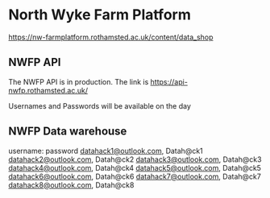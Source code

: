 
# North Wyke Farm Platform

https://nw-farmplatform.rothamsted.ac.uk/content/data_shop 

## NWFP  API
The NWFP  API is in production.
The link is https://api-nwfp.rothamsted.ac.uk/

Usernames and Passwords will be available on the day

## NWFP  Data warehouse 

username: password
datahack1@outlook.com, Datah@ck1
datahack2@outlook.com, Datah@ck2
datahack3@outlook.com, Datah@ck3
datahack4@outlook.com, Datah@ck4
datahack5@outlook.com, Datah@ck5
datahack6@outlook.com, Datah@ck6
datahack7@outlook.com, Datah@ck7
datahack8@outlook.com, Datah@ck8





 
